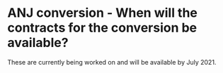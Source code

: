 # ANJ conversion - When will the contracts for the conversion be available?

These are currently being worked on and will be available by July 2021.
